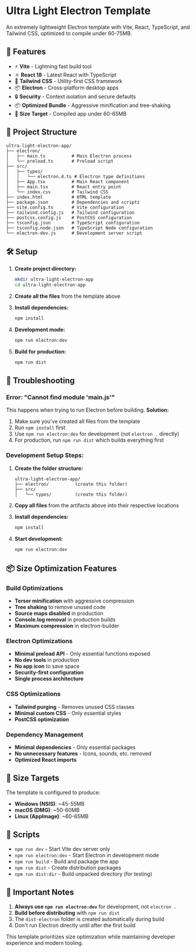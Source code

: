 # Ultra Light Electron Template

An extremely lightweight Electron template with Vite, React, TypeScript, and Tailwind CSS, optimized to compile under 60-75MB.

## 🚀 Features

- ⚡ **Vite** - Lightning fast build tool
- ⚛️ **React 18** - Latest React with TypeScript
- 🎨 **Tailwind CSS** - Utility-first CSS framework
- 📦 **Electron** - Cross-platform desktop apps
- 🔒 **Security** - Context isolation and secure defaults
- 📦 **Optimized Bundle** - Aggressive minification and tree-shaking
- 🎯 **Size Target** - Compiled app under 60-65MB

## 📁 Project Structure

```
ultra-light-electron-app/
├── electron/
│   ├── main.ts          # Main Electron process
│   └── preload.ts       # Preload script
├── src/
│   ├── types/
│   │   └── electron.d.ts # Electron type definitions
│   ├── App.tsx          # Main React component
│   ├── main.tsx         # React entry point
│   └── index.css        # Tailwind CSS
├── index.html           # HTML template
├── package.json         # Dependencies and scripts
├── vite.config.ts       # Vite configuration
├── tailwind.config.js   # Tailwind configuration
├── postcss.config.js    # PostCSS configuration
├── tsconfig.json        # TypeScript configuration
├── tsconfig.node.json   # TypeScript Node configuration
└── electron-dev.js      # Development server script
```

## 🛠️ Setup

1. **Create project directory:**
   ```bash
   mkdir ultra-light-electron-app
   cd ultra-light-electron-app
   ```

2. **Create all the files** from the template above

3. **Install dependencies:**
   ```bash
   npm install
   ```

4. **Development mode:**
   ```bash
   npm run electron:dev
   ```

5. **Build for production:**
   ```bash
   npm run dist
   ```

## 🔧 Troubleshooting

### Error: "Cannot find module 'main.js'"

This happens when trying to run Electron before building. **Solution:**

1. Make sure you've created all files from the template
2. Run `npm install` first
3. Use `npm run electron:dev` for development (not `electron .` directly)
4. For production, run `npm run dist` which builds everything first

### Development Setup Steps:

1. **Create the folder structure:**
   ```
   ultra-light-electron-app/
   ├── electron/          (create this folder)
   ├── src/
   │   └── types/         (create this folder)
   ```

2. **Copy all files** from the artifacts above into their respective locations

3. **Install dependencies:**
   ```bash
   npm install
   ```

4. **Start development:**
   ```bash
   npm run electron:dev
   ```

## 📦 Size Optimization Features

### Build Optimizations
- **Terser minification** with aggressive compression
- **Tree shaking** to remove unused code
- **Source maps disabled** in production
- **Console.log removal** in production builds
- **Maximum compression** in electron-builder

### Electron Optimizations
- **Minimal preload API** - Only essential functions exposed
- **No dev tools** in production
- **No app icon** to save space
- **Security-first configuration**
- **Single process architecture**

### CSS Optimizations
- **Tailwind purging** - Removes unused CSS classes
- **Minimal custom CSS** - Only essential styles
- **PostCSS optimization**

### Dependency Management
- **Minimal dependencies** - Only essential packages
- **No unnecessary features** - Icons, sounds, etc. removed
- **Optimized React imports**

## 🎯 Size Targets

The template is configured to produce:
- **Windows (NSIS)**: ~45-55MB
- **macOS (DMG)**: ~50-60MB  
- **Linux (AppImage)**: ~60-65MB

## 📝 Scripts

- `npm run dev` - Start Vite dev server only
- `npm run electron:dev` - Start Electron in development mode
- `npm run build` - Build and package the app
- `npm run dist` - Create distribution packages
- `npm run dist:dir` - Build unpacked directory (for testing)

## 🚨 Important Notes

1. **Always use `npm run electron:dev`** for development, not `electron .`
2. **Build before distributing** with `npm run dist`
3. The `dist-electron` folder is created automatically during build
4. Don't run Electron directly until after the first build

This template prioritizes size optimization while maintaining developer experience and modern tooling.
